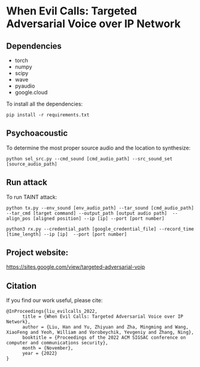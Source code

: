 # When Evil Calls: Targeted Adversarial Voice over IP Network

## Dependencies
- torch
- numpy
- scipy
- wave
- pyaudio
- google.cloud

To install all the dependencies:
```
pip install -r requirements.txt
```
## Psychoacoustic
To determine the most proper source audio and the location to synthesize:
```
python sel_src.py --cmd_sound [cmd_audio_path] --src_sound_set [source_audio_path]
```
## Run attack
To run TAINT attack:
```
python tx.py --env_sound [env_audio_path] --tar_sound [cmd_audio_path] --tar_cmd [target command] --output_path [output audio path]  --align_pos [aligned position] --ip [ip] --port [port number]
```
```
python3 rx.py --credential_path [google_credential_file] --record_time [time_length] --ip [ip]  --port [port number] 
```
## Project website:
https://sites.google.com/view/targeted-adversarial-voip
## Citation
If you find our work useful, please cite:

```
@InProceedings{liu_evilcalls_2022,
      title = {When Evil Calls: Targeted Adversarial Voice over IP Network},
      author = {Liu, Han and Yu, Zhiyuan and Zha, Mingming and Wang, XiaoFeng and Yeoh, William and Vorobeychik, Yevgeniy and Zhang, Ning},
      booktitle = {Proceedings of the 2022 ACM SIGSAC conference on computer and communications security},
      month = {November},
      year = {2022}
}
```
